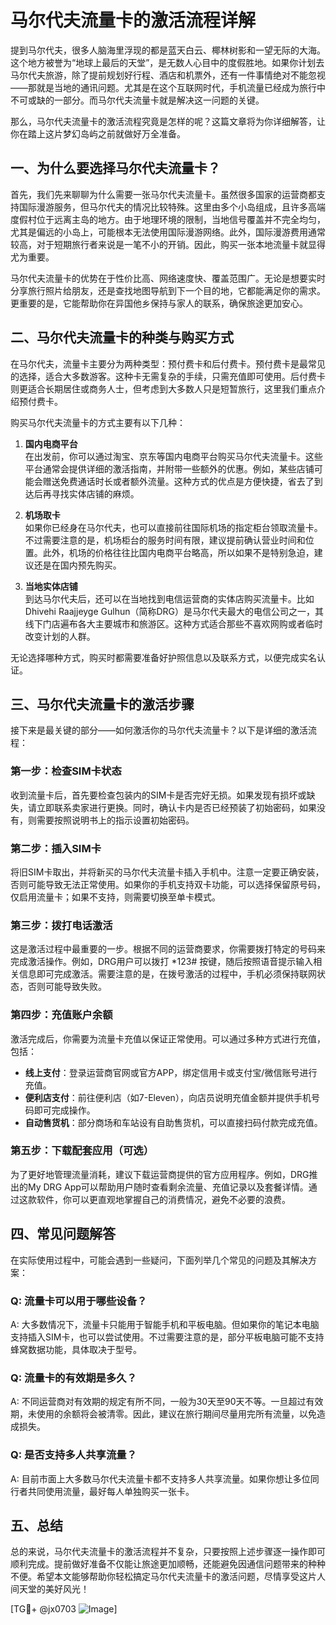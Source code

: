# 马尔代夫流量卡的激活流程详解

提到马尔代夫，很多人脑海里浮现的都是蓝天白云、椰林树影和一望无际的大海。这个地方被誉为“地球上最后的天堂”，是无数人心目中的度假胜地。如果你计划去马尔代夫旅游，除了提前规划好行程、酒店和机票外，还有一件事情绝对不能忽视——那就是当地的通讯问题。尤其是在这个互联网时代，手机流量已经成为旅行中不可或缺的一部分。而马尔代夫流量卡就是解决这一问题的关键。

那么，马尔代夫流量卡的激活流程究竟是怎样的呢？这篇文章将为你详细解答，让你在踏上这片梦幻岛屿之前就做好万全准备。

## 一、为什么要选择马尔代夫流量卡？

首先，我们先来聊聊为什么需要一张马尔代夫流量卡。虽然很多国家的运营商都支持国际漫游服务，但马尔代夫的情况比较特殊。这里由多个小岛组成，且许多高端度假村位于远离主岛的地方。由于地理环境的限制，当地信号覆盖并不完全均匀，尤其是偏远的小岛上，可能根本无法使用国际漫游网络。此外，国际漫游费用通常较高，对于短期旅行者来说是一笔不小的开销。因此，购买一张本地流量卡就显得尤为重要。

马尔代夫流量卡的优势在于性价比高、网络速度快、覆盖范围广。无论是想要实时分享旅行照片给朋友，还是查找地图导航到下一个目的地，它都能满足你的需求。更重要的是，它能帮助你在异国他乡保持与家人的联系，确保旅途更加安心。

## 二、马尔代夫流量卡的种类与购买方式

在马尔代夫，流量卡主要分为两种类型：预付费卡和后付费卡。预付费卡是最常见的选择，适合大多数游客。这种卡无需复杂的手续，只需充值即可使用。后付费卡则更适合长期居住或商务人士，但考虑到大多数人只是短暂旅行，这里我们重点介绍预付费卡。

购买马尔代夫流量卡的方式主要有以下几种：

1. **国内电商平台**  
   在出发前，你可以通过淘宝、京东等国内电商平台购买马尔代夫流量卡。这些平台通常会提供详细的激活指南，并附带一些额外的优惠。例如，某些店铺可能会赠送免费通话时长或者额外流量。这种方式的优点是方便快捷，省去了到达后再寻找实体店铺的麻烦。

2. **机场取卡**  
   如果你已经身在马尔代夫，也可以直接前往国际机场的指定柜台领取流量卡。不过需要注意的是，机场柜台的服务时间有限，建议提前确认营业时间和位置。此外，机场的价格往往比国内电商平台略高，所以如果不是特别急迫，建议还是在国内预先购买。

3. **当地实体店铺**  
   到达马尔代夫后，还可以在当地找到电信运营商的实体店购买流量卡。比如Dhivehi Raajjeyge Gulhun（简称DRG）是马尔代夫最大的电信公司之一，其线下门店遍布各大主要城市和旅游区。这种方式适合那些不喜欢网购或者临时改变计划的人群。

无论选择哪种方式，购买时都需要准备好护照信息以及联系方式，以便完成实名认证。

## 三、马尔代夫流量卡的激活步骤

接下来是最关键的部分——如何激活你的马尔代夫流量卡？以下是详细的激活流程：

### 第一步：检查SIM卡状态
收到流量卡后，首先要检查包装内的SIM卡是否完好无损。如果发现有损坏或缺失，请立即联系卖家进行更换。同时，确认卡内是否已经预装了初始密码，如果没有，则需要按照说明书上的指示设置初始密码。

### 第二步：插入SIM卡
将旧SIM卡取出，并将新买的马尔代夫流量卡插入手机中。注意一定要正确安装，否则可能导致无法正常使用。如果你的手机支持双卡功能，可以选择保留原号码，仅启用流量卡；如果不支持，则需要切换至单卡模式。

### 第三步：拨打电话激活
这是激活过程中最重要的一步。根据不同的运营商要求，你需要拨打特定的号码来完成激活操作。例如，DRG用户可以拨打 *123# 按键，随后按照语音提示输入相关信息即可完成激活。需要注意的是，在拨号激活的过程中，手机必须保持联网状态，否则可能导致失败。

### 第四步：充值账户余额
激活完成后，你需要为流量卡充值以保证正常使用。可以通过多种方式进行充值，包括：

- **线上支付**：登录运营商官网或官方APP，绑定信用卡或支付宝/微信账号进行充值。
- **便利店支付**：前往便利店（如7-Eleven），向店员说明充值金额并提供手机号码即可完成操作。
- **自动售货机**：部分商场和车站设有自助售货机，可以直接扫码付款完成充值。

### 第五步：下载配套应用（可选）
为了更好地管理流量消耗，建议下载运营商提供的官方应用程序。例如，DRG推出的My DRG App可以帮助用户随时查看剩余流量、充值记录以及套餐详情。通过这款软件，你可以更直观地掌握自己的消费情况，避免不必要的浪费。

## 四、常见问题解答

在实际使用过程中，可能会遇到一些疑问，下面列举几个常见的问题及其解决方案：

### Q: 流量卡可以用于哪些设备？
A: 大多数情况下，流量卡只能用于智能手机和平板电脑。但如果你的笔记本电脑支持插入SIM卡，也可以尝试使用。不过需要注意的是，部分平板电脑可能不支持蜂窝数据功能，具体取决于型号。

### Q: 流量卡的有效期是多久？
A: 不同运营商对有效期的规定有所不同，一般为30天至90天不等。一旦超过有效期，未使用的余额将会被清零。因此，建议在旅行期间尽量用完所有流量，以免造成损失。

### Q: 是否支持多人共享流量？
A: 目前市面上大多数马尔代夫流量卡都不支持多人共享流量。如果你想让多位同行者共同使用流量，最好每人单独购买一张卡。

## 五、总结

总的来说，马尔代夫流量卡的激活流程并不复杂，只要按照上述步骤逐一操作即可顺利完成。提前做好准备不仅能让旅途更加顺畅，还能避免因通信问题带来的种种不便。希望本文能够帮助你轻松搞定马尔代夫流量卡的激活问题，尽情享受这片人间天堂的美好风光！

[TG💪+ @jx0703 ![Image](https://github.com/user-attachments/assets/dbca1d08-cadb-493c-b0ec-ad6f7a83f270)]